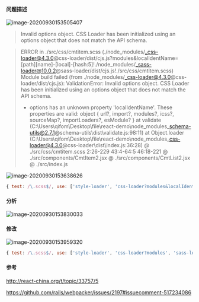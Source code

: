#### 问题描述

![image-20200930153505407](C:\Users\qifom\AppData\Roaming\Typora\typora-user-images\image-20200930153505407.png)

> Invalid options object. CSS Loader has been initialized using an options object that does not match the API schema.



> ERROR in ./src/css/cmtitem.scss (./node_modules/_css-loader@4.3.0@css-loader/dist/cjs.js?modules&localIdentName=[path][name]-[local]-[hash:5]!./node_modules/_sass-loader@10.0.2@sass-loader/dist/cjs.js!./src/css/cmtitem.scss)
> Module build failed (from ./node_modules/_css-loader@4.3.0@css-loader/dist/cjs.js):
> ValidationError: Invalid options object. CSS Loader has been initialized using an options object that does not 
> match the API schema.
>
>  - options has an unknown property 'localIdentName'. These properties are valid:
>    object { url?, import?, modules?, icss?, sourceMap?, importLoaders?, esModule? }
>     at validate (C:\Users\qifom\Desktop\file\react-demo\node_modules\_schema-utils@2.7.1@schema-utils\dist\validate.js:98:11)
>     at Object.loader (C:\Users\qifom\Desktop\file\react-demo\node_modules\_css-loader@4.3.0@css-loader\dist\index.js:36:28)
>  @ ./src/css/cmtitem.scss 2:26-229 43:4-64:5 46:18-221
>  @ ./src/components/CmtItem2.jsx
>  @ ./src/components/CmtList2.jsx
>  @ ./src/index.js



![image-20200930153638626](C:\Users\qifom\AppData\Roaming\Typora\typora-user-images\image-20200930153638626.png)

```js
{ test: /\.scss$/, use: ['style-loader', 'css-loader?modules&localIdentName=[path][name]-[local]-[hash:5]', 'sass-loader'] } 
```



#### 分析

![image-20200930153830033](C:\Users\qifom\AppData\Roaming\Typora\typora-user-images\image-20200930153830033.png)



#### 修改

![image-20200930153959320](C:\Users\qifom\AppData\Roaming\Typora\typora-user-images\image-20200930153959320.png)

```js
{ test: /\.scss$/, use: ['style-loader', 'css-loader?modules', 'sass-loader'] }  
```



#### 参考

http://react-china.org/t/topic/33757/5

https://github.com/rails/webpacker/issues/2197#issuecomment-517234086